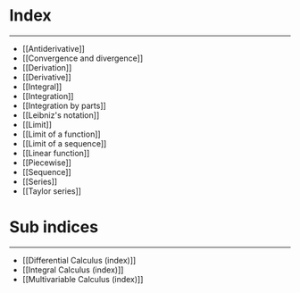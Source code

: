 # Index
---
- [[Antiderivative]]
- [[Convergence and divergence]]
- [[Derivation]]
- [[Derivative]]
- [[Integral]]
- [[Integration]]
- [[Integration by parts]]
- [[Leibniz's notation]]
- [[Limit]]
- [[Limit of a function]]
- [[Limit of a sequence]]
- [[Linear function]]
- [[Piecewise]]
- [[Sequence]]
- [[Series]]
- [[Taylor series]]

# Sub indices
---
- [[Differential Calculus (index)]]
- [[Integral Calculus (index)]]
- [[Multivariable Calculus (index)]]